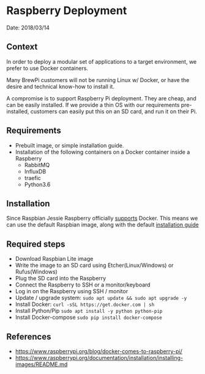 # Raspberry Deployment

Date: 2018/03/14

## Context

In order to deploy a modular set of applications to a target environment, we prefer to use Docker containers.

Many BrewPi customers will not be running Linux w/ Docker, or have the desire and technical know-how to install it.

A compromise is to support Raspberry Pi deployment. They are cheap, and can be easily installed.
If we provide a thin OS with our requirements pre-installed, customers can easily put this on an SD card, and run it on their Pi.

## Requirements

* Prebuilt image, or simple installation guide.
* Installation of the following containers on a Docker container inside a Raspberry
  * RabbitMQ
  * InfluxDB
  * traefic
  * Python3.6

## Installation

Since Raspbian Jessie Raspberry officially [supports][1] Docker.
This means we can use the default Raspbian image, along with the default [installation guide][2]

## Required steps

* Download Raspbian Lite image
* Write the image to an SD card using Etcher(Linux/Windows) or Rufus(Windows)
* Plug the SD card into the Raspberry
* Connect the Raspberry to SSH or a monitor/keyboard
* Log in on the Raspberry using SSH / monitor
* Update / upgrade system: `sudo apt update && sudo apt upgrade -y`
* Install Docker: `curl -sSL https://get.docker.com | sh`
* Install Python/Pip `sudo apt install -y python python-pip`
* Install Docker-compose `sudo pip install docker-compose`

[1]: https://www.raspberrypi.org/blog/docker-comes-to-raspberry-pi/
[2]: https://www.raspberrypi.org/documentation/installation/installing-images/README.md

## References

* <https://www.raspberrypi.org/blog/docker-comes-to-raspberry-pi/>
* <https://www.raspberrypi.org/documentation/installation/installing-images/README.md>
